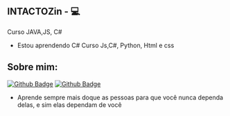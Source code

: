 
## INTACTOZin - :computer: 

Curso JAVA,JS, C# 
- Estou aprendendo C#
Curso Js,C#, Python, Html e css



## Sobre mim:
[![Github Badge](https://img.shields.io/badge/-Github-000?style=flat-square&logo=Github&logoColor=white&link=link_do_seu_perfil_no_github)](https://github.com/Duconx)
[![Github Badge](https://img.shields.io/badge/-Github-000?style=flat-square&logo=Github&logoColor=white&link=link_do_seu_perfil_no_github)](https://github.com/VoxyzinX)

- Aprende sempre mais doque as pessoas para que você nunca dependa delas, e sim elas dependam de você
